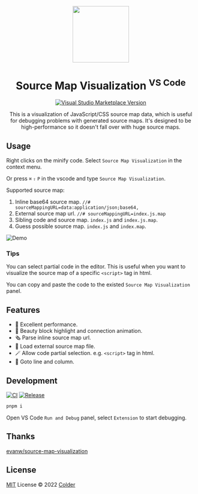 <p align="center">
<img src="https://raw.githubusercontent.com/cncolder/vscode-source-map-visualization/main/res/icon.png" height="150">
</p>

<h1 align="center">Source Map Visualization <sup>VS Code</sup></h1>

<p align="center">
<a href="https://marketplace.visualstudio.com/items?itemName=colder.source-map-visualization" target="__blank"><img src="https://img.shields.io/visual-studio-marketplace/v/colder.source-map-visualization.svg?label=VS%20Code%20Marketplace&logo=visual-studio-code" alt="Visual Studio Marketplace Version" /></a>
</p>

<p align="center">
This is a visualization of JavaScript/CSS source map data, which is useful for debugging problems with generated source maps. It's designed to be high-performance so it doesn't fall over with huge source maps.
</p>

## Usage

Right clicks on the minify code. Select `Source Map Visualization` in the context menu.

Or press `⌘` `⇧` `P` in the vscode and type `Source Map Visualization`.

Supported source map:

1. Inline base64 source map. `//# sourceMappingURL=data:application/json;base64,`
2. External source map url. `//# sourceMappingURL=index.js.map`
3. Sibling code and source map. `index.js` and `index.js.map`.
4. Guess possible source map. `index.js` and `index.map`.

![Demo](https://raw.githubusercontent.com/cncolder/vscode-source-map-visualization/main/docs/demo.gif)

### Tips

You can select partial code in the editor. This is useful when you want to visualize the source map of a specific `<script>` tag in html.

You can copy and paste the code to the existed `Source Map Visualization` panel.

## Features

- 🚀 Excellent performance.
- 💞 Beauty block highlight and connection animation.
- 🗞 Parse inline source map url.
- 🔗 Load external source map file.
- 🪄 Allow code partial selection. e.g. `<script>` tag in html.
- 🎯 Goto line and column.

## Development

[![CI](https://github.com/cncolder/vscode-source-map-visualization/actions/workflows/ci.yml/badge.svg)](https://github.com/cncolder/vscode-source-map-visualization/actions/workflows/ci.yml)
[![Release](https://github.com/cncolder/vscode-source-map-visualization/actions/workflows/release.yml/badge.svg)](https://github.com/cncolder/vscode-source-map-visualization/actions/workflows/release.yml)

```bash
pnpm i
```

Open VS Code `Run and Debug` panel, select `Extension` to start debugging.

## Thanks

[evanw/source-map-visualization](https://github.com/evanw/source-map-visualization)

## License

[MIT](./LICENSE) License © 2022 [Colder](https://github.com/cncolder)
